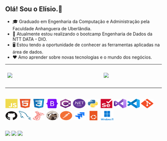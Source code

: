 ## Olá! Sou o Elísio.👋

- 🎓 Graduado em Engenharia da Computação e Administração pela Faculdade Anhanguera de Uberlândia.
- 🚀 Atualmente estou realizando o bootcamp Engenharia de Dados da NTT DATA - DIO.
- 🖥️ Estou tendo a oportunidade de conhecer as ferramentas aplicadas na área de dados. 
- ❤️ Amo aprender sobre novas tecnologias e o mundo dos negócios.
  
<table>
  <tr>
    <td width="501" height="70"><img src="https://github-readme-stats.vercel.app/api?username=elisiomou&show_icons=true&theme=radical"/>
    </td>
    <td width="301" height="60"><img src="https://github-readme-stats.vercel.app/api/top-langs/?username=elisiomou&layout=compact&langs_count=16&theme=radical"/>     
    </td>
   </tr>
</table> 

<div style="display: inline_block"><br>
  <img align="center" alt="JS" height="30" width="40" src="https://raw.githubusercontent.com/devicons/devicon/master/icons/javascript/javascript-plain.svg">
  <img align="center" alt="HTML" height="30" width="40" src="https://raw.githubusercontent.com/devicons/devicon/master/icons/html5/html5-original.svg">
  <img align="center" alt="CSS" height="30" width="40" src="https://raw.githubusercontent.com/devicons/devicon/master/icons/css3/css3-original.svg">
  <img align="center" alt="BOOT" height="38" width="38" src="https://raw.githubusercontent.com/devicons/devicon/master/icons/bootstrap/bootstrap-original.svg">
  <img align="center" alt="CSHARP" height="30" width="40" src="https://raw.githubusercontent.com/devicons/devicon/master/icons/csharp/csharp-original.svg">
  <img align="center" alt="DOTNET" height="30" width="40" src="https://raw.githubusercontent.com/devicons/devicon/master/icons/dotnetcore/dotnetcore-original.svg">
  <img align="center" alt="PYTHON" height="30" width="40" src="https://raw.githubusercontent.com/devicons/devicon/master/icons/python/python-original.svg">
  <img align="center" alt="SELEN" height="30" width="40" src="https://raw.githubusercontent.com/devicons/devicon/master/icons/selenium/selenium-original.svg">
  <img align="center" alt="VS" height="30" width="40" src="https://raw.githubusercontent.com/devicons/devicon/master/icons/visualstudio/visualstudio-original.svg">
  <img align="center" alt="VSCODE" height="30" width="40" src="https://raw.githubusercontent.com/devicons/devicon/master/icons/vscode/vscode-original.svg">
  <img align="center" alt="GIT" height="30" width="40" src="https://raw.githubusercontent.com/devicons/devicon/master/icons/git/git-original.svg">
  <img align="center" alt="GITHUB" height="30" width="40" src="https://raw.githubusercontent.com/devicons/devicon/master/icons/github/github-original.svg">
  <img align="center" alt="MYSQL" height="30" width="40" src="https://raw.githubusercontent.com/devicons/devicon/master/icons/mysql/mysql-original.svg">
  <img align="center" alt="SQL" height="30" width="40" src="https://raw.githubusercontent.com/devicons/devicon/master/icons/microsoftsqlserver/microsoftsqlserver-plain.svg">
  <img align="center" alt="DBEAVER" height="30" width="40" src="https://raw.githubusercontent.com/devicons/devicon/master/icons/dbeaver/dbeaver-original.svg">
  <img align="center" alt="POSTMAN" height="30" width="40" src="https://raw.githubusercontent.com/devicons/devicon/master/icons/postman/postman-original.svg">
  <img align="center" alt="JIRA" height="30" width="40" src="https://raw.githubusercontent.com/devicons/devicon/master/icons/jira/jira-original.svg">
  <img align="center" alt="UBUNTU" height="30" width="40" src="https://raw.githubusercontent.com/devicons/devicon/master/icons/ubuntu/ubuntu-original.svg">
  <img align="center" alt="WIN11" height="40" width="40" src="https://raw.githubusercontent.com/devicons/devicon/master/icons/windows11/windows11-original-wordmark.svg">
</div>

##
 
<div> 
   <a href="https://instagram.com/elisioem" target="_blank"><img src="https://img.shields.io/badge/-Instagram-%23E4405F?style=for-the-badge&logo=instagram&logoColor=white" target="_blank"></a>
   <a href = "mailto:elisiomou@gmail.com"><img src="https://img.shields.io/badge/-Gmail-%23333?style=for-the-badge&logo=gmail&logoColor=white" target="_blank"></a>
  <a href="https://www.linkedin.com/in/elisio-e-moura/" target="_blank"><img src="https://img.shields.io/badge/-LinkedIn-%230077B5?style=for-the-badge&logo=linkedin&logoColor=white" target="_blank"></a> 
  
</div>
